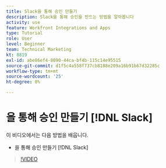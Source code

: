 ```yaml
---
title: Slack을 통해 승인 만들기
description: Slack을 통해 승인을 만드는 방법을 알아봅니다
activity: use
feature: Workfront Integrations and Apps
type: Tutorial
role: User
level: Beginner
team: Technical Marketing
kt: 8819
exl-id: abe86ef4-8090-44ca-bf4b-115c14e95515
source-git-commit: d1f5c4a558f737cb8188e209a16b91b67d32285c
workflow-type: tm+mt
source-wordcount: '25'
ht-degree: 0%

---
```


# 을 통해 승인 만들기 [!DNL Slack]

이 비디오에서는 다음 방법을 배웁니다.

* 을 통해 승인 만들기 [!DNL Slack]

>[!VIDEO](https://video.tv.adobe.com/v/335119/?quality=12)
